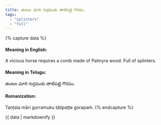 ```yaml
---
title: తంటల మారి గుర్రముకు తాటిపట్టె గొరపం.
tags:
  - "splinters"
  - "full"
---
```


{% capture data %}
#### Meaning in English:
A vicious horse requires a comb made of Palmyra wood.
Full of splinters.

#### Meaning in Telugu:
తంటల మారి గుర్రముకు తాటిపట్టె గొరపం.

#### Romanization:
Taṇṭala māri gurramuku tāṭipaṭṭe gorapaṁ.
{% endcapture %}

{{ data | markdownify }}

